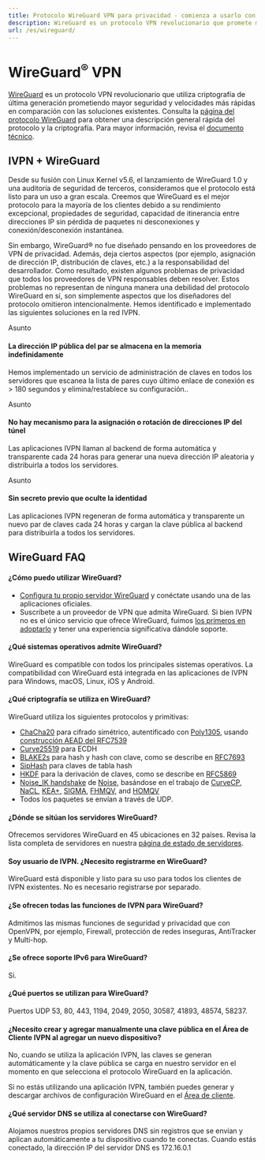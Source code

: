 ```yaml
---
title: Protocolo WireGuard VPN para privacidad - comienza a usarlo con IVPN
description: WireGuard es un protocolo VPN revolucionario que promete mayor seguridad y velocidades más rápidas en comparación con las soluciones existentes. IVPN ofrece WireGuard en nuestras aplicaciones de Windows, macOS, Linux, iOS y Android. Configura y ejecuta WireGuard VPN en dos minutos.
url: /es/wireguard/
---
```

# WireGuard<sup>®</sup> VPN

[WireGuard](https://www.wireguard.com/) es un protocolo VPN revolucionario que utiliza criptografía de última generación prometiendo mayor seguridad y velocidades más rápidas en comparación con las soluciones existentes. Consulta la [página del protocolo WireGuard](https://www.wireguard.com/) para obtener una descripción general rápida del protocolo y la criptografía. Para mayor información, revisa el [documento técnico](https://www.wireguard.com/papers/wireguard.pdf).

## IVPN + WireGuard

Desde su fusión con Linux Kernel v5.6, el lanzamiento de WireGuard 1.0 y una auditoría de seguridad de terceros, consideramos que el protocolo está listo para un uso a gran escala. Creemos que WireGuard es el mejor protocolo para la mayoría de los clientes debido a su rendimiento excepcional, propiedades de seguridad, capacidad de itinerancia entre direcciones IP sin pérdida de paquetes ni desconexiones y conexión/desconexión instantánea.

Sin embargo, WireGuard® no fue diseñado pensando en los proveedores de VPN de privacidad. Además, deja ciertos aspectos (por ejemplo, asignación de dirección IP, distribución de claves, etc.) a la responsabilidad del desarrollador. Como resultado, existen algunos problemas de privacidad que todos los proveedores de VPN responsables deben resolver. Estos problemas no representan de ninguna manera una debilidad del protocolo WireGuard en sí, son simplemente aspectos que los diseñadores del protocolo omitieron intencionalmente. Hemos identificado e implementado las siguientes soluciones en la red IVPN.

<span class="badge">Asunto</span>

#### La dirección IP pública del par se almacena en la memoria indefinidamente

Hemos implementado un servicio de administración de claves en todos los servidores que escanea la lista de pares cuyo último enlace de conexión es > 180 segundos y elimina/restablece su configuración..

<span class="badge">Asunto</span>

#### No hay mecanismo para la asignación o rotación de direcciones IP del túnel

Las aplicaciones IVPN llaman al backend de forma automática y transparente cada 24 horas para generar una nueva dirección IP aleatoria y distribuirla a todos los servidores.

<span class="badge">Asunto</span>

#### Sin secreto previo que oculte la identidad

Las aplicaciones IVPN regeneran de forma automática y transparente un nuevo par de claves cada 24 horas y cargan la clave pública al backend para distribuirla a todos los servidores. 

## WireGuard FAQ

#### ¿Cómo puedo utilizar WireGuard?

* [Configura tu propio servidor WireGuard](https://www.wireguard.com/quickstart/) y conéctate usando una de las aplicaciones oficiales.
* Suscríbete a un proveedor de VPN que admita WireGuard. Si bien IVPN no es el único servicio que ofrece WireGuard, fuimos [los primeros en adoptarlo](/blog/introducing-wireguard-fully-automated/) y tener una experiencia significativa dándole soporte.

#### ¿Qué sistemas operativos admite WireGuard?

WireGuard es compatible con todos los principales sistemas operativos. La compatibilidad con WireGuard está integrada en las aplicaciones de IVPN para Windows, macOS, Linux, iOS y Android.

#### ¿Qué criptografía se utiliza en WireGuard?

WireGuard utiliza los siguientes protocolos y primitivas:

* [ChaCha20](http://cr.yp.to/chacha.html) para cifrado simétrico, autentificado con [Poly1305](http://cr.yp.to/mac.html), usando [construcción AEAD del RFC7539](https://tools.ietf.org/html/rfc7539)
* [Curve25519](http://cr.yp.to/ecdh.html) para ECDH
* [BLAKE2s](https://blake2.net/) para hash y hash con clave, como se describe en [RFC7693](https://tools.ietf.org/html/rfc7693)
* [SipHash](http://cr.yp.to/siphash/siphash-20120918.pdf) para claves de tabla hash
* [HKDF](https://eprint.iacr.org/2010/264) para la derivación de claves, como se describe en [RFC5869](https://tools.ietf.org/html/rfc5869)
* [Noise_IK handshake](https://www.wireguard.com/protocol/#key-exchange-and-data-packets) de [Noise](http://noiseprotocol.org/noise.pdf), basándose en el trabajo de [CurveCP](http://www.curvecp.org/), [NaCL](http://cr.yp.to/highspeed/naclcrypto-20090310.pdf), [KEA+](http://research.microsoft.com/en-us/um/people/klauter/security_of_kea_ake_protocol.pdf), [SIGMA](http://webee.technion.ac.il/~hugo/sigma-pdf.pdf), [FHMQV](https://eprint.iacr.org/2009/408.pdf), and [HOMQV](https://eprint.iacr.org/2010/638.pdf)
* Todos los paquetes se envían a través de UDP.

#### ¿Dónde se sitúan los servidores WireGuard?

Ofrecemos servidores WireGuard en 45 ubicaciones en 32 países. Revisa la lista completa de servidores en nuestra [página de estado de servidores](/es/status/).

#### Soy usuario de IVPN. ¿Necesito registrarme en WireGuard?

WireGuard está disponible y listo para su uso para todos los clientes de IVPN existentes. No es necesario registrarse por separado.

#### ¿Se ofrecen todas las funciones de IVPN para WireGuard?

Admitimos las mismas funciones de seguridad y privacidad que con OpenVPN, por ejemplo, Firewall, protección de redes inseguras, AntiTracker y Multi-hop.

#### ¿Se ofrece soporte IPv6 para WireGuard?

Si.

#### ¿Qué puertos se utilizan para WireGuard?

Puertos UDP 53, 80, 443, 1194, 2049, 2050, 30587, 41893, 48574, 58237.

#### ¿Necesito crear y agregar manualmente una clave pública en el Área de Cliente IVPN al agregar un nuevo dispositivo?

No, cuando se utiliza la aplicación IVPN, las claves se generan automáticamente y la clave pública se carga en nuestro servidor en el momento en que selecciona el protocolo WireGuard en la aplicación.

Si no estás utilizando una aplicación IVPN, también puedes generar y descargar archivos de configuración WireGuard en el [Área de cliente](/es/account/wireguard-config).

#### ¿Qué servidor DNS se utiliza al conectarse con WireGuard?

Alojamos nuestros propios servidores DNS sin registros que se envían y aplican automáticamente a tu dispositivo cuando te conectas. Cuando estás conectado, la dirección IP del servidor DNS es 172.16.0.1
